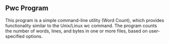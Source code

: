 ## Pwc Program

This program is a simple command-line utility (Word Count), which provides functionality similar to the Unix/Linux wc command. 
The program counts the number of words, lines, and bytes in one or more files, based on user-specified options.
